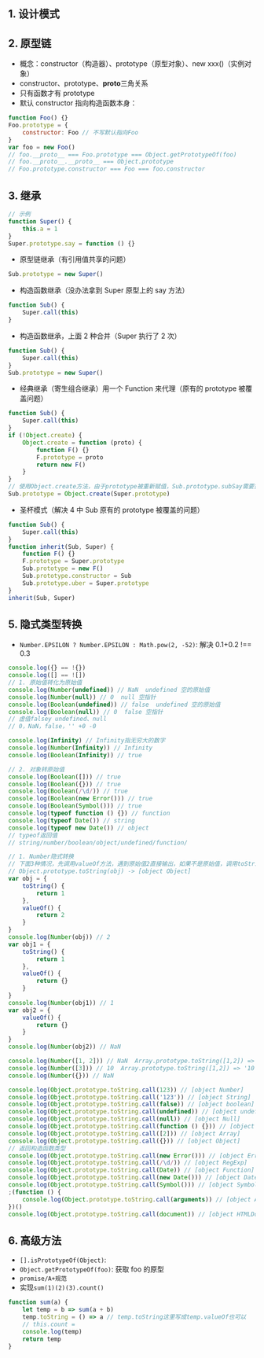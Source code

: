 ## 1. 设计模式

## 2. 原型链

-   概念：constructor（构造器）、prototype（原型对象）、new xxx()（实例对象）
-   constructor、prototype、**proto**三角关系
-   只有函数才有 prototype
-   默认 constructor 指向构造函数本身：

```js
function Foo() {}
Foo.prototype = {
    constructor: Foo // 不写默认指向Foo
}
var foo = new Foo()
// foo.__proto__ === Foo.prototype === Object.getPrototypeOf(foo)
// foo.__proto__.__proto__ === Object.prototype
// Foo.prototype.constructor === Foo === foo.constructor
```

## 3. 继承

```js
// 示例
function Super() {
    this.a = 1
}
Super.prototype.say = function () {}
```

-   原型链继承（有引用值共享的问题）

```js
Sub.prototype = new Super()
```

-   构造函数继承（没办法拿到 Super 原型上的 say 方法）

```js
function Sub() {
    Super.call(this)
}
```

-   构造函数继承，上面 2 种合并（Super 执行了 2 次）

```js
function Sub() {
    Super.call(this)
}
Sub.prototype = new Super()
```

-   经典继承（寄生组合继承）用一个 Function 来代理（原有的 prototype 被覆盖问题）

```js
function Sub() {
    Super.call(this)
}
if (!Object.create) {
    Object.create = function (proto) {
        function F() {}
        F.prototype = proto
        return new F()
    }
}
// 使用Object.create方法，由于prototype被重新赋值，Sub.prototype.subSay需要重新给
Sub.prototype = Object.create(Super.prototype)
```

-   圣杯模式（解决 4 中 Sub 原有的 prototype 被覆盖的问题）

```js
function Sub() {
    Super.call(this)
}
function inherit(Sub, Super) {
    function F() {}
    F.prototype = Super.prototype
    Sub.prototype = new F()
    Sub.prototype.constructor = Sub
    Sub.prototype.uber = Super.prototype
}
inherit(Sub, Super)
```

## 5. 隐式类型转换

-   `Number.EPSILON ? Number.EPSILON : Math.pow(2, -52)`: 解决 0.1+0.2 !== 0.3

```js
console.log({} == !{})
console.log([] == ![])
// 1. 原始值转化为原始值
console.log(Number(undefined)) // NaN  undefined 空的原始值
console.log(Number(null)) // 0  null 空指针
console.log(Boolean(undefined)) // false  undefined 空的原始值
console.log(Boolean(null)) // 0  false 空指针
// 虚值falsey undefined、null
// 0，NaN，false，'' +0 -0

console.log(Infinity) // Infinity指无穷大的数字
console.log(Number(Infinity)) // Infinity
console.log(Boolean(Infinity)) // true

// 2. 对象转原始值
console.log(Boolean([])) // true
console.log(Boolean({})) // true
console.log(Boolean(/\d/)) // true
console.log(Boolean(new Error())) // true
console.log(Boolean(Symbol())) // true
console.log(typeof function () {}) // function
console.log(typeof Date()) // string
console.log(typeof new Date()) // object
// typeof返回值
// string/number/boolean/object/undefined/function/

// 1. Number隐式转换
// 下面3种情况，先调用valueOf方法，遇到原始值2直接输出，如果不是原始值，调用toString()方法（如果没有toString()方法，往原型上找toString()方法），如果toString()返回的不是原始值，报错
// Object.prototype.toString(obj) -> [object Object]
var obj = {
    toString() {
        return 1
    },
    valueOf() {
        return 2
    }
}
console.log(Number(obj)) // 2
var obj1 = {
    toString() {
        return 1
    },
    valueOf() {
        return {}
    }
}
console.log(Number(obj1)) // 1
var obj2 = {
    valueOf() {
        return {}
    }
}
console.log(Number(obj2)) // NaN

console.log(Number([1, 2])) // NaN  Array.prototype.toString([1,2]) => '1,2'
console.log(Number([3])) // 10  Array.prototype.toString([1,2]) => '10'
console.log(Number({})) // NaN

console.log(Object.prototype.toString.call(123)) // [object Number]
console.log(Object.prototype.toString.call('123')) // [object String]
console.log(Object.prototype.toString.call(false)) // [object boolean]
console.log(Object.prototype.toString.call(undefined)) // [object undefined]
console.log(Object.prototype.toString.call(null)) // [object Null]
console.log(Object.prototype.toString.call(function () {})) // [object Function]
console.log(Object.prototype.toString.call([2])) // [object Array]
console.log(Object.prototype.toString.call({})) // [object Object]
// 返回构造函数类型
console.log(Object.prototype.toString.call(new Error())) // [object Error]
console.log(Object.prototype.toString.call(/\d/)) // [object RegExp]
console.log(Object.prototype.toString.call(Date)) // [object Function]
console.log(Object.prototype.toString.call(new Date())) // [object Date]
console.log(Object.prototype.toString.call(Symbol())) // [object Symbol]
;(function () {
    console.log(Object.prototype.toString.call(arguments)) // [object Arguments]
})()
console.log(Object.prototype.toString.call(document)) // [object HTMLDocument]
```

## 6. 高级方法

-   `[].isPrototypeOf(Object)`:
-   `Object.getPrototypeOf(foo)`: 获取 foo 的原型
-   `promise/A+规范`
-   实现`sum(1)(2)(3).count()`

```js
function sum(a) {
    let temp = b => sum(a + b)
    temp.toString = () => a // temp.toString这里写成temp.valueOf也可以
    // this.count = 
    console.log(temp)
    return temp
}
```